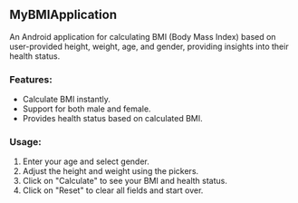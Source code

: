 ## MyBMIApplication

An Android application for calculating BMI (Body Mass Index) based on user-provided height, weight, age, and gender, providing insights into their health status.

### Features:
- Calculate BMI instantly.
- Support for both male and female.
- Provides health status based on calculated BMI.

### Usage:
1. Enter your age and select gender.
2. Adjust the height and weight using the pickers.
3. Click on "Calculate" to see your BMI and health status.
4. Click on "Reset" to clear all fields and start over.

